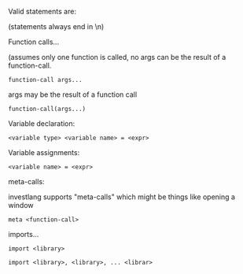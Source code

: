 Valid statements are:

(statements always end in \n)

Function calls...

(assumes only one function is called, no args can be the result of a
function-call.

    function-call args...

args may be the result of a function call

    function-call(args...)

Variable declaration:

    <variable type> <variable name> = <expr>

Variable assignments:

    <variable name> = <expr>

meta-calls:

investlang supports "meta-calls" which might be things like opening a window

    meta <function-call>

imports...

    import <library>

    import <library>, <library>, ... <librar>

